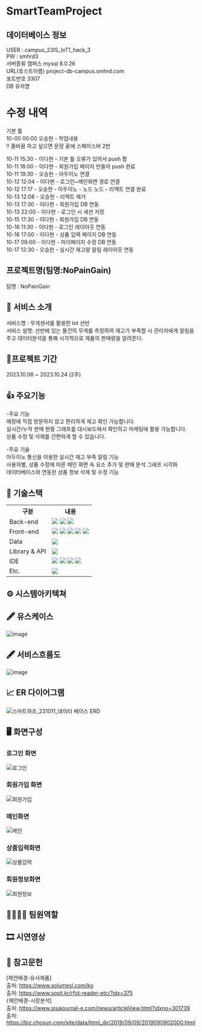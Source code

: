 # SmartTeamProject
## 데이터베이스 정보
USER : campus_23IS_IoT1_hack_3  
PW : smhrd3  
서버종류 캠퍼스 mysql 8.0.26  
URL(호스트이름) project-db-campus.smhrd.com  
포트번호 3307  
DB 유저명  

# 수정 내역  
기본 틀  
10-00 00:00 오승헌 - 작업내용    
‼ 줄바꿈 하고 싶으면 문장 끝에 스페이스바 2번  

10-11 15:30 - 이다현 - 기본 틀 오류가 있어서 push 함  
10-11 18:00 - 이다현 - 회원가입 페이지 만들어 push 완료  
10-11 19:30 - 오승헌 - 아두이노 연결  
10-12 12:04 - 이다현 - 로그인~메인화면 경로 연결  
10-12 17:17 - 오승헌 - 아두이노 - 노드 노드 - 리액트 연결 완료  
10-13 12:08 - 오승헌 - 리액트 제거  
10-13 17:30 - 이다현 - 회원가입 DB 연동  
10-13 22:00 - 이다현 - 로그인 시 세션 저장  
10-15 17:30 - 이다현 - 회원가입 DB 연동  
10-16 11:30 - 이다현 - 로그인 레이아웃 연동  
10-16 17:00 - 이다현 - 상품 입력 페이지 DB 연동  
10-17 09:00 - 이다현 - 마이페이지 수정 DB 연동  
10-17 12:30 - 오승헌 - 실시간 재고량 알림 레이아웃 연동 

## 프로젝트명(팀명:NoPainGain)
팀명 : NoPainGain
## 👀 서비스 소개
서비스명 : 무게센서를 활용한 Iot 선반  
서비스 설명: 선반에 있는 물건의 무게를 측정하여 재고가 부족할 시 관리자에게 알림을 주고 데이터분석을 통해 시각적으로 제품의 판매량을 알려준다.
## 📅프로젝트 기간
2023.10.06 ~ 2023.10.24 (2주)
## 👍 주요기능
-주요 기능  
매장에 직접 방문하지 않고 편리하게 재고 확인 가능합니다.  
실시간/누적 판매 현황 그래프를 대시보드에서 확인하고 마케팅에 활용 가능합니다.   
상품 수정 및 삭제를 간편하게 할 수 있습니다.  
   
-주요 기술  
아두이노 통신을 이용한 실시간 재고 부족 알림 기능  
사용자별, 상품 수정에 따른 메인 화면 속 요소 추가 및 판매 분석 그래프 시각화  
데이터베이스와 연동한 상품 정보 삭제 및 수정 기능   
## 🔨 기술스택
<table>
  <tr>
    <th>구분</th>
    <th>내용</th>
  </tr>
  <tr>
    <td>Back-end</td>
    <td><img src="https://img.shields.io/badge/Python-3776AB?style=for-the-badge&logo=Python&logoColor=white"/>  <img src="https://img.shields.io/badge/javascript-F7DF1E?style=for-the-badge&logo=javascript&logoColor=black"> <img src="https://img.shields.io/badge/Node.js-339933?style=for-the-badge&logo=Node.js&logoColor=white"/> </td>
  </tr>
    <tr>
    <td>Front-end</td>
    <td><img src="https://img.shields.io/badge/javascript-F7DF1E?style=for-the-badge&logo=javascript&logoColor=black"> <img src="https://img.shields.io/badge/HTML-E34F26?style=for-the-badge&logo=html5&logoColor=white">
<img src="https://img.shields.io/badge/CSS-1572B6?style=for-the-badge&logo=css3&logoColor=white">  <img src="https://img.shields.io/badge/BootStrap-7952B3?style=for-the-badge&logo=BootStrap&logoColor=white"/>  <img src="https://img.shields.io/badge/Chart.js-FF6384?style=for-the-badge&logo=Chart.js&logoColor=white"/></td>
  </tr>
    <tr>
    <td>Data</td>
    <td><img src="https://img.shields.io/badge/MySQL-4479A1?style=for-the-badge&logo=MySQL&logoColor=black"></td>
  </tr>
    <tr>
    <td>Library & API</td>
    <td><img src="https://img.shields.io/badge/Socket.io-010101?style=for-the-badge&logo=Socket.io&logoColor=white"></td>
  </tr>
  <tr>
    <td>IDE</td>
    <td><img src="https://img.shields.io/badge/Arduino-00979D?style=for-the-badge&logo=Arduino&logoColor=white"/> <img src="https://img.shields.io/badge/VSCode-007ACC?style=for-the-badge&logo=VisualStudioCode&logoColor=white"/> <img src="https://img.shields.io/badge/Jupyter-F37626?style=for-the-badge&logo=Jupyter&logoColor=white"/> <img src="https://img.shields.io/badge/Anaconda-44A833?style=for-the-badge&logo=Anaconda&logoColor=white"/></td>
  </tr>
  <tr>
    <td>Etc.</td>
    <td><img src="https://img.shields.io/badge/GitHub-181717?style=for-the-badge&logo=GitHub&logoColor=white"/></td>
  </tr>
</table>

## ⚙ 시스템아키텍쳐

## 🖋 유스케이스
![image](https://github.com/2023-SMHRD-IS-IOT-1/SmartTeamProject/assets/146160350/fe6f11a5-4104-4915-9938-7a824ac97ab5)

## 🖋 서비스흐름도
![image](https://github.com/2023-SMHRD-IS-IOT-1/SmartTeamProject/assets/146160350/4e23a3ea-e74b-4ac6-8c55-6885d7cfdbde)

## 📈 ER 다이어그램
![스마트하조_231011_데이터 베이스 ERD](https://github.com/2023-SMHRD-IS-IOT-1/SmartTeamProject/assets/146160350/0079f915-dad0-4890-8d65-e5c17582885e)

## 🖥 화면구성
### 로그인 화면  
![로그인](https://github.com/2023-SMHRD-IS-IOT-1/SmartTeamProject/assets/146160350/94529e25-fa37-4924-bfce-9b5e891bc384)  

### 회원가입 화면  
![회원가입](https://github.com/2023-SMHRD-IS-IOT-1/SmartTeamProject/assets/146160350/5667c4e6-9756-43ae-94b0-322aa5abd9e2)  

### 메인화면  
![메인](https://github.com/2023-SMHRD-IS-IOT-1/SmartTeamProject/assets/146160350/9adf712c-f012-4a3e-8a6f-46d9d75cd23e)  

### 상품입력화면  
![상품입력](https://github.com/2023-SMHRD-IS-IOT-1/SmartTeamProject/assets/146160350/001940f8-da1c-45eb-bce5-87e53987fcf5)  

### 회원정보화면  
![회원정보](https://github.com/2023-SMHRD-IS-IOT-1/SmartTeamProject/assets/146160350/6915b420-d84b-492c-8a63-0a73f859d88d)  

## 👨‍👩‍👦‍👦 팀원역할


## 🎞 시연영상

## 🧾 참고문헌
[제안배경-유사제품]  
출처: https://www.solumesl.com/ko  
출처: https://www.sosit.kr/rfid-reader-etc/?idx=375  
{제안배경-시장분석]  
출처: https://www.sisajournal-e.com/news/articleView.html?idxno=301739  
출처: https://biz.chosun.com/site/data/html_dir/2019/09/09/2019090902000.html
